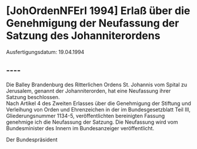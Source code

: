 # [JohOrdenNFErl 1994] Erlaß über die Genehmigung der Neufassung der Satzung des Johanniterordens

Ausfertigungsdatum: 19.04.1994

 

## ----

Die Balley Brandenburg des Ritterlichen Ordens St. Johannis vom Spital zu Jerusalem, genannt der Johanniterorden, hat eine Neufassung ihrer Satzung beschlossen.  
Nach Artikel 4 des Zweiten Erlasses über die Genehmigung der Stiftung und Verleihung von Orden und Ehrenzeichen in der im Bundesgesetzblatt Teil III, Gliederungsnummer 1134-5, veröffentlichten bereinigten Fassung genehmige ich die Neufassung der Satzung. Die Neufassung wird vom Bundesminister des Innern im Bundesanzeiger veröffentlicht.

Der Bundespräsident

